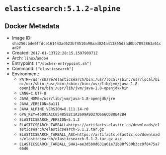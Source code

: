 # `elasticsearch:5.1.2-alpine`

## Docker Metadata

- Image ID: `sha256:bde0ffdce161443ad623b74510a90aad024a413855d2ad0bb7092863a61cad2f`
- Created: `2017-01-13T22:28:15.159790971Z`
- Arch: `linux`/`amd64`
- Entrypoint: `["/docker-entrypoint.sh"]`
- Command: `["elasticsearch"]`
- Environment:
  - `PATH=/usr/share/elasticsearch/bin:/usr/local/sbin:/usr/local/bin:/usr/sbin:/usr/bin:/sbin:/bin:/usr/lib/jvm/java-1.8-openjdk/jre/bin:/usr/lib/jvm/java-1.8-openjdk/bin`
  - `LANG=C.UTF-8`
  - `JAVA_HOME=/usr/lib/jvm/java-1.8-openjdk/jre`
  - `JAVA_VERSION=8u111`
  - `JAVA_ALPINE_VERSION=8.111.14-r0`
  - `GPG_KEY=46095ACC8548582C1A2699A9D27D666CD88E42B4`
  - `ELASTICSEARCH_VERSION=5.1.2`
  - `ELASTICSEARCH_TARBALL=https://artifacts.elastic.co/downloads/elasticsearch/elasticsearch-5.1.2.tar.gz`
  - `ELASTICSEARCH_TARBALL_ASC=https://artifacts.elastic.co/downloads/elasticsearch/elasticsearch-5.1.2.tar.gz.asc`
  - `ELASTICSEARCH_TARBALL_SHA1=ae3d5b0d631a61e72b88f930b3cc9f8475a766d6`
